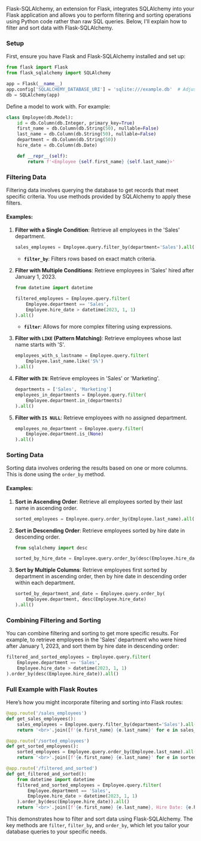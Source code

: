 Flask-SQLAlchemy, an extension for Flask, integrates SQLAlchemy into your Flask application and allows you to perform filtering and sorting operations using Python code rather than raw SQL queries. Below, I'll explain how to filter and sort data with Flask-SQLAlchemy.

### Setup

First, ensure you have Flask and Flask-SQLAlchemy installed and set up:

```python
from flask import Flask
from flask_sqlalchemy import SQLAlchemy

app = Flask(__name__)
app.config['SQLALCHEMY_DATABASE_URI'] = 'sqlite:///example.db'  # Adjust as needed
db = SQLAlchemy(app)
```

Define a model to work with. For example:

```python
class Employee(db.Model):
    id = db.Column(db.Integer, primary_key=True)
    first_name = db.Column(db.String(50), nullable=False)
    last_name = db.Column(db.String(50), nullable=False)
    department = db.Column(db.String(50))
    hire_date = db.Column(db.Date)

    def __repr__(self):
        return f'<Employee {self.first_name} {self.last_name}>'
```

### Filtering Data

Filtering data involves querying the database to get records that meet specific criteria. You use methods provided by SQLAlchemy to apply these filters.

#### Examples:

1. **Filter with a Single Condition**:
   Retrieve all employees in the 'Sales' department.

   ```python
   sales_employees = Employee.query.filter_by(department='Sales').all()
   ```

   - **`filter_by`**: Filters rows based on exact match criteria.

2. **Filter with Multiple Conditions**:
   Retrieve employees in 'Sales' hired after January 1, 2023.

   ```python
   from datetime import datetime

   filtered_employees = Employee.query.filter(
       Employee.department == 'Sales',
       Employee.hire_date > datetime(2023, 1, 1)
   ).all()
   ```

   - **`filter`**: Allows for more complex filtering using expressions.

3. **Filter with `LIKE` (Pattern Matching)**:
   Retrieve employees whose last name starts with 'S'.

   ```python
   employees_with_s_lastname = Employee.query.filter(
       Employee.last_name.like('S%')
   ).all()
   ```

4. **Filter with `IN`**:
   Retrieve employees in 'Sales' or 'Marketing'.

   ```python
   departments = ['Sales', 'Marketing']
   employees_in_departments = Employee.query.filter(
       Employee.department.in_(departments)
   ).all()
   ```

5. **Filter with `IS NULL`**:
   Retrieve employees with no assigned department.

   ```python
   employees_no_department = Employee.query.filter(
       Employee.department.is_(None)
   ).all()
   ```

### Sorting Data

Sorting data involves ordering the results based on one or more columns. This is done using the `order_by` method.

#### Examples:

1. **Sort in Ascending Order**:
   Retrieve all employees sorted by their last name in ascending order.

   ```python
   sorted_employees = Employee.query.order_by(Employee.last_name).all()
   ```

2. **Sort in Descending Order**:
   Retrieve employees sorted by hire date in descending order.

   ```python
   from sqlalchemy import desc

   sorted_by_hire_date = Employee.query.order_by(desc(Employee.hire_date)).all()
   ```

3. **Sort by Multiple Columns**:
   Retrieve employees first sorted by department in ascending order, then by hire date in descending order within each department.

   ```python
   sorted_by_department_and_date = Employee.query.order_by(
       Employee.department, desc(Employee.hire_date)
   ).all()
   ```

### Combining Filtering and Sorting

You can combine filtering and sorting to get more specific results. For example, to retrieve employees in the 'Sales' department who were hired after January 1, 2023, and sort them by hire date in descending order:

```python
filtered_and_sorted_employees = Employee.query.filter(
    Employee.department == 'Sales',
    Employee.hire_date > datetime(2023, 1, 1)
).order_by(desc(Employee.hire_date)).all()
```

### Full Example with Flask Routes

Here’s how you might incorporate filtering and sorting into Flask routes:

```python
@app.route('/sales_employees')
def get_sales_employees():
    sales_employees = Employee.query.filter_by(department='Sales').all()
    return '<br>'.join([f'{e.first_name} {e.last_name}' for e in sales_employees])

@app.route('/sorted_employees')
def get_sorted_employees():
    sorted_employees = Employee.query.order_by(Employee.last_name).all()
    return '<br>'.join([f'{e.first_name} {e.last_name}' for e in sorted_employees])

@app.route('/filtered_and_sorted')
def get_filtered_and_sorted():
    from datetime import datetime
    filtered_and_sorted_employees = Employee.query.filter(
        Employee.department == 'Sales',
        Employee.hire_date > datetime(2023, 1, 1)
    ).order_by(desc(Employee.hire_date)).all()
    return '<br>'.join([f'{e.first_name} {e.last_name}, Hire Date: {e.hire_date}' for e in filtered_and_sorted_employees])
```

This demonstrates how to filter and sort data using Flask-SQLAlchemy. The key methods are `filter`, `filter_by`, and `order_by`, which let you tailor your database queries to your specific needs.